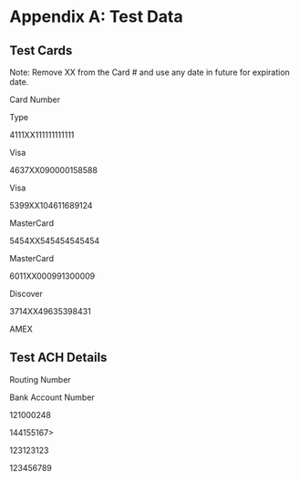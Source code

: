 Appendix A: Test Data
=====================

Test Cards
----------

Note: Remove XX from the Card # and use any date in future for expiration date.

Card Number

Type

4111XX111111111111

Visa

4637XX090000158588

Visa

5399XX104611689124

MasterCard

5454XX545454545454

MasterCard

6011XX000991300009

Discover

3714XX49635398431

AMEX

Test ACH Details
----------------

Routing Number

Bank Account Number

121000248

144155167>

123123123

123456789
